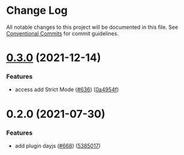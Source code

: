# Change Log

All notable changes to this project will be documented in this file. See [Conventional Commits](https://conventionalcommits.org) for commit guidelines.

# [0.3.0](https://github.com/umijs/plugins/compare/@umijs/plugin-antd-dayjs@0.2.0...@umijs/plugin-antd-dayjs@0.3.0) (2021-12-14)

### Features

- access add Strict Mode ([#636](https://github.com/umijs/plugins/issues/636)) ([0a4954f](https://github.com/umijs/plugins/commit/0a4954f86c09d39735b30cc303889ee1a67020b2))

# 0.2.0 (2021-07-30)

### Features

- add plugin dayjs ([#668](https://github.com/umijs/plugins/issues/668)) ([5385017](https://github.com/umijs/plugins/commit/53850174490503736b9540da1268fabcbf4ef75b))

